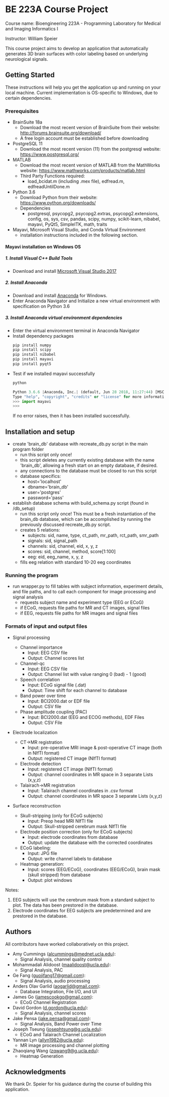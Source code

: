 # BE 223A Course Project

Course name: Bioengineering 223A - Programming Laboratory for Medical and Imaging Informatics I

Instructor: William Speier 

This course project aims to develop an application that automatically generates 3D brain surfaces with color labeling based on underlying neurological signals. 

## Getting Started

These instructions will help you get the application up and running on your local machine. Current implementation is 
OS-specific to Windows, due to certain dependencies.

### Prerequisites

- BrainSuite 18a 
    - Download the most recent version of BrainSuite from their website: http://forums.brainsuite.org/download/
    - A free login account must be established before downloading
- PostgreSQL 11
    - Download the most recent version (11) from the postgresql website: https://www.postgresql.org/
- MATLAB
    - Download the most recent version of MATLAB from the MathWorks website: https://www.mathworks.com/products/matlab.html
    - Third Party Functions required:
        - load_bcidat.m (including .mex file), edfread.m, edfreadUntilDone.m
- Python 3.6
    - Download Python from their website: https://www.python.org/downloads/
    - Dependencies
        - postgresql, psycopg2, psycopg2.extras, psycopg2.extensions, config, os, sys, csv, pandas, scipy, numpy, scikit-learn, 
        nibabel, mayavi, PyQt5, SimpleITK, math, traits
- Mayavi, Microsoft Visual Studio, and Conda Virtual Environment 
    - installation instructions included in the following section.
        
        
#### Mayavi installation on Windows OS
##### 1. Install Visual C++ Build Tools
 - Download and install [Microsoft Visual Studio 2017](https://visualstudio.microsoft.com/downloads/)

##### 2. Install Anaconda
- Download and install [Anaconda](https://www.anaconda.com/download/) for Windows. 
- Enter Anaconda Navigator and Initialize a new virtual environment with specification on Python 3.6

##### 3. Install Anaconda virtual environment dependencies
- Enter the virtual environment terminal in Anaconda Navigator
- Install dependency packages
    ```sh
    pip install numpy
    pip install scipy
    pip install nibabel
    pip install mayavi
    pip install pyqt5
    ```
- Test if we installed mayavi successfully
    ```sh
    python
    ```
    ```python
    Python 3.6.6 |Anaconda, Inc.| (default, Jun 28 2018, 11:27:44) [MSC v.1900 64 bit (AMD64)] on win32
    Type "help", "copyright", "credits" or "license" for more information.
    >>> import mayavi
    >>>
    ```
    If no error raises, then it has been installed successfully.

## Installation and setup
- create 'brain_db' database with recreate_db.py script in the main program folder
    - run this script only once! 
    - this script deletes any currently existing database with the name 'brain_db', allowing a 
    fresh start on an empty database, if desired.
    - any connections to the database must be closed to run this script
    - database specifics:
        - host='localhost'
        - dbname='brain_db'
        - user='postgres'
        - password='pass'
- establish database schema with build_schema.py script (found in /db_setup)
    - run this script only once! This must be a fresh instantiation of the brain_db database, which can be accomplished 
    by running the previously discussed recreate_db.py script.
    - creates 5 relations:
        - subjects: sid, name, type, ct_path, mr_path, rct_path, smr_path
        - signals: sid, signal_path
        - channels: sid, channel, eid, x, y, z
        - scores: sid, channel, method, score[1:100]
        - eeg: eid, eeg_name, x, y, z
    - fills eeg relation with standard 10-20 eeg coordinates



### Running the program
- run wrapper.py to fill tables with subject information, experiment details, and file paths, and to call each component
for image processing and signal analysis
    - requests subject name and experiment type (EEG or ECoG)
    - if ECoG, requests file paths for MR and CT images, signal files
    - if EEG, requests file paths for MR images and signal files

### Formats of input and output files

- Signal processing
    - Channel importance
        - Input: EEG CSV file
        - Output: Channel scores list
    - Channel-qc
        - Input: EEG CSV file
        - Output: Channel list with value ranging 0 (bad) - 1 (good)
    - Speech correlation
        - Input: ECoG signal file (.dat)
        - Output: Time shift for each channel to database
    - Band power over time
        - Input: BCI2000.dat or EDF file
        - Output: CSV file
    - Phase amplitude coupling (PAC)
        - Input: BCI2000.dat (EEG and ECOG methods), EDF Files
        - Output: CSV File
        
- Electrode localization
    - CT->MR registration
        - Input: pre-operative MRI image & post-operative CT image (both in NIfTI format)
        - Output: registered CT image (NIfTI format)
    - Electrode detection
        - Input: registered CT image (NIfTI format)
        - Output: channel coordinates in MR space in 3 separate Lists (x,y,z)
    - Talairach->MR registration
        - Input: Talairach channel coordinates in .csv format
        - Output: channel coordinates in MR space 3 separate Lists (x,y,z)

- Surface reconstruction
    - Skull-stripping (only for ECoG subjects)
        - Input: Preop head MRI NIfTI file
        - Output: Skull-stripped cerebrum mask NIfTI file
    - Electrode position correction (only for ECoG subjects)
        - Input: electrode coordinates from database 
        - Output: update the database with the corrected coordinates
    - ECoG labeling:
        - Input: JPG file
        - Output: write channel labels to database
    - Heatmap generation:
        - Input: scores (EEG/ECoG), coordinates (EEG/ECoG), brain mask (skull stripped) from database
        - Output: plot windows
        

Notes:
1. EEG subjects will use the cerebrum mask from a standard subject to plot. The data has been prestored in the database. 
2. Electrode coordinates for EEG subjects are predetermined and are prestored in the database. 

    
## Authors
All contributors have worked collaboratively on this project.
* Amy Cummings (alcummings@mednet.ucla.edu): 
    * Signal Analysis, channel quality control
* Mohammadali Alidoost (maalidoost@ucla.edu): 
    * Signal Analysis, PAC
* Ge Fang (guojifang17@gmail.com): 
    * Signal Analysis, audio processing
* Anders Olav Garlid (aogarlid@gmail.com): 
    * Database Integration, File I/O, and UI 
* James Go (jamescookgo@gmail.com): 
    * ECoG Channel Registration
* David Gordon (d.gordon@ucla.edu): 
    * Signal Analysis, channel scores
* Jake Pensa (jake.pensa@gmail.com): 
    * Signal Analysis, Band Power over Time
* Joseph Tseung (josephtsung@g.ucla.edu):  
    * ECoG and Talairach Channel Localization
* Yannan Lyn (allyn1982@ucla.edu): 
    * MR image processing and channel plotting
* Zhaoqiang Wang (zqwang9@g.ucla.edu): 
    * Heatmap Generation
  


## Acknowledgments

We thank Dr. Speier for his guidance during the course of building this application.  
